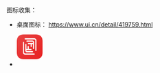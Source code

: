 图标收集：

- 桌面图标： https://www.ui.cn/detail/419759.html 

   <img src="images/etcb_icon.png" alt="ETCB_ICON" style="zoom:33%;" />

- 